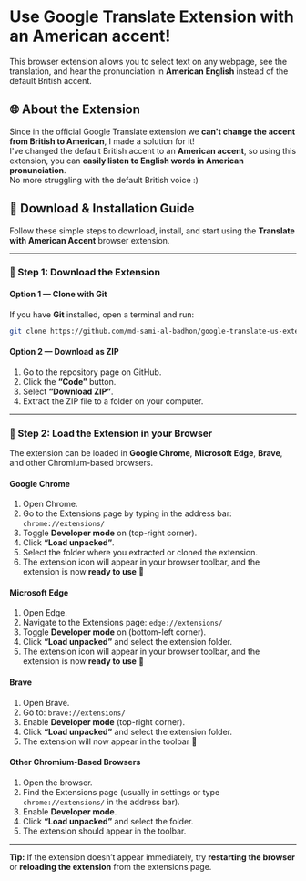 # Use Google Translate Extension with an American accent!

This browser extension allows you to select text on any webpage, see the
translation, and hear the pronunciation in **American English** instead of the
default British accent.

## 🌐 About the Extension

Since in the official Google Translate extension we **can't change the accent
from British to American**, I made a solution for it!  
I've changed the default British accent to an **American accent**, so using this
extension, you can **easily listen to English words in American pronunciation**.
\
No more struggling with the default British voice :)

## 🧩 Download & Installation Guide

Follow these simple steps to download, install, and start using the **Translate
with American Accent** browser extension.

---

### 🔽 Step 1: Download the Extension

#### Option 1 — Clone with Git

If you have **Git** installed, open a terminal and run:

```bash
git clone https://github.com/md-sami-al-badhon/google-translate-us-extension.git

```

#### Option 2 — Download as ZIP

1. Go to the repository page on GitHub.
2. Click the **“Code”** button.
3. Select **“Download ZIP”**.
4. Extract the ZIP file to a folder on your computer.

---

### 🔽 Step 2: Load the Extension in your Browser

The extension can be loaded in **Google Chrome**, **Microsoft Edge**, **Brave**,
and other Chromium-based browsers.

#### Google Chrome

1. Open Chrome.
2. Go to the Extensions page by typing in the address bar:
   `chrome://extensions/`
3. Toggle **Developer mode** on (top-right corner).
4. Click **“Load unpacked”**.
5. Select the folder where you extracted or cloned the extension.
6. The extension icon will appear in your browser toolbar, and the extension is
   now **ready to use** 🎉

#### Microsoft Edge

1. Open Edge.
2. Navigate to the Extensions page: `edge://extensions/`
3. Toggle **Developer mode** on (bottom-left corner).
4. Click **“Load unpacked”** and select the extension folder.
5. The extension icon will appear in your browser toolbar, and the extension is
   now **ready to use** 🎉

#### Brave

1. Open Brave.
2. Go to: `brave://extensions/`
3. Enable **Developer mode** (top-right corner).
4. Click **“Load unpacked”** and select the extension folder.
5. The extension will now appear in the toolbar 🎉

#### Other Chromium-Based Browsers

1. Open the browser.
2. Find the Extensions page (usually in settings or type `chrome://extensions/`
   in the address bar).
3. Enable **Developer mode**.
4. Click **“Load unpacked”** and select the folder.
5. The extension should appear in the toolbar.

---

**Tip:** If the extension doesn’t appear immediately, try **restarting the
browser** or **reloading the extension** from the extensions page.
